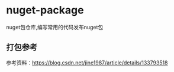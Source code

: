 # nuget-package
nuget包仓库,编写常用的代码发布nuget包

## 打包参考
参考资料：https://blog.csdn.net/jine1987/article/details/133793518
